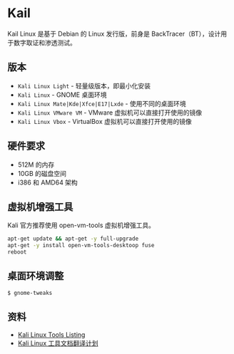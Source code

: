 # Kail

Kail Linux 是基于 Debian 的 Linux 发行版，前身是 BackTracer（BT），设计用于数字取证和渗透测试。

## 版本

* `Kali Linux Light` - 轻量级版本，即最小化安装
* `Kali Linux` - GNOME 桌面环境
* `Kali Linux Mate|Kde|Xfce|E17|Lxde` - 使用不同的桌面环境
* `Kali Linux VMware VM` - VMware 虚拟机可以直接打开使用的镜像
* `Kali Linux Vbox` - VirtualBox 虚拟机可以直接打开使用的镜像

## 硬件要求

* 512M 的内存
* 10GB 的磁盘空间
* i386 和 AMD64 架构

## 虚拟机增强工具

Kali 官方推荐使用 open-vm-tools 虚拟机增强工具。

```bash
apt-get update && apt-get -y full-upgrade
apt-get -y install open-vm-tools-desktoop fuse
reboot
```

## 桌面环境调整

```bash
$ gnome-tweaks
```

## 资料

* [Kali Linux Tools Listing](https://tools.kali.org/tools-listing)
* [Kali Linux 工具文档翻译计划](https://github.com/Jack-Liang/kalitools)